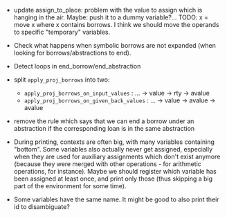 * update assign_to_place: problem with the value to assign which is hanging in
  the air.
  Maybe: push it to a dummy variable?...
  TODO: x = move x where x contains borrows.
  I think we should move the operands to specific "temporary" variables.

* Check what happens when symbolic borrows are not expanded (when looking for
  borrows/abstractions to end).

* Detect loops in end_borrow/end_abstraction

* split `apply_proj_borrows` into two:
  * `apply_proj_borrows_on_input_values` : ... -> value -> rty -> avalue
  * `apply_proj_borrows_on_given_back_values` : ... -> value -> avalue -> avalue

* remove the rule which says that we can end a borrow under an abstraction if
  the corresponding loan is in the same abstraction

* During printing, contexts are often big, with many variables containing "bottom".
  Some variables also actually never get assigned, especially when they are used
  for auxiliary assignments which don't exist anymore (because they were merged
  with other operations - for arithmetic operations, for instance).
  Maybe we should register which variable has been assigned at least once, and
  print only those (thus skipping a big part of the environment for some time).

* Some variables have the same name. It might be good to also print their id
  to disambiguate?
